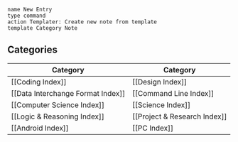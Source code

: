 
```button
name New Entry
type command
action Templater: Create new note from template
template Category Note
```

## Categories

| Category                          | Category                     |
| --------------------------------- | ---------------------------- |
| [[Coding Index]]                  | [[Design Index]]             |
| [[Data Interchange Format Index]] | [[Command Line Index]]       |
| [[Computer Science Index]]        | [[Science Index]]            |
| [[Logic & Reasoning Index]]       | [[Project & Research Index]] |
| [[Android Index]]                 | [[PC Index]]                 |


